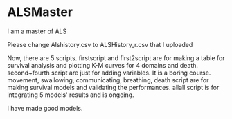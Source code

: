 # ALSMaster
I am a master of ALS


Please change Alshistory.csv to ALSHistory_r.csv that I uploaded

Now, there are 5 scripts.
firstscript and first2script are for making a table for survival analysis and plotting K-M curves for 4 domains and death.
second~fourth script are just for adding variables. It is a boring course.
movement, swallowing, communicating, breathing, death script are for making survival models and validating the performances. 
allall script is for integrating 5 models' results and is ongoing.

I have made good models.

